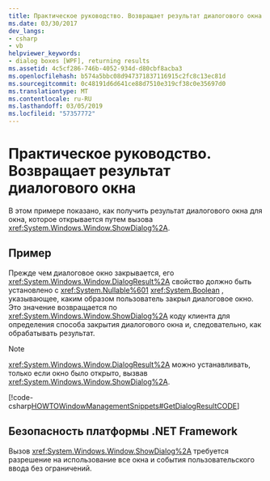 ```yaml
---
title: Практическое руководство. Возвращает результат диалогового окна
ms.date: 03/30/2017
dev_langs:
- csharp
- vb
helpviewer_keywords:
- dialog boxes [WPF], returning results
ms.assetid: 4c5cf286-746b-4052-934d-d80cbf8acba3
ms.openlocfilehash: b574a5bbc08d947371837116915c2fc8c13ec81d
ms.sourcegitcommit: 0c48191d6d641ce88d7510e319cf38c0e35697d0
ms.translationtype: MT
ms.contentlocale: ru-RU
ms.lasthandoff: 03/05/2019
ms.locfileid: "57357772"
---
```

# <a name="how-to-return-a-dialog-box-result"></a>Практическое руководство. Возвращает результат диалогового окна
В этом примере показано, как получить результат диалогового окна для окна, которое открывается путем вызова <xref:System.Windows.Window.ShowDialog%2A>.  
  
## <a name="example"></a>Пример  
 Прежде чем диалоговое окно закрывается, его <xref:System.Windows.Window.DialogResult%2A> свойство должно быть установлено с <xref:System.Nullable%601> <xref:System.Boolean> , указывающее, каким образом пользователь закрыл диалоговое окно. Это значение возвращается по <xref:System.Windows.Window.ShowDialog%2A> коду клиента для определения способа закрытия диалогового окна и, следовательно, как обрабатывать результат.  
  
> [!NOTE]
>  <xref:System.Windows.Window.DialogResult%2A> можно устанавливать, только если окно было открыто, вызвав <xref:System.Windows.Window.ShowDialog%2A>.  
  
 [!code-csharp[HOWTOWindowManagementSnippets#GetDialogResultCODE](~/samples/snippets/csharp/VS_Snippets_Wpf/HOWTOWindowManagementSnippets/CSharp/MainWindow.xaml.cs#getdialogresultcode)]
   
  
## <a name="net-framework-security"></a>Безопасность платформы .NET Framework  
 Вызов <xref:System.Windows.Window.ShowDialog%2A> требуется разрешение на использование все окна и события пользовательского ввода без ограничений.
